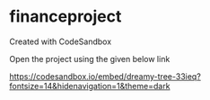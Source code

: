 # financeproject
Created with CodeSandbox


Open the project using the given below link

https://codesandbox.io/embed/dreamy-tree-33ieq?fontsize=14&hidenavigation=1&theme=dark
